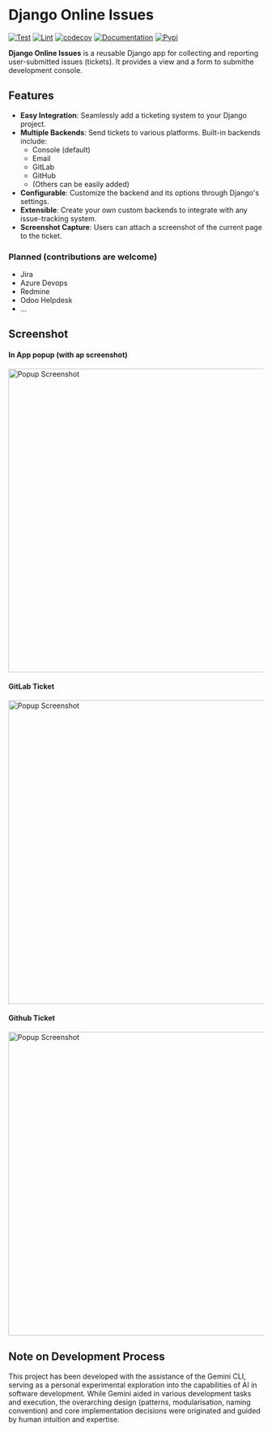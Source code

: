 # Django Online Issues


[![Test](https://github.com/saxix/django-online-issues/actions/workflows/test.yml/badge.svg)](https://github.com/saxix/django-online-issues/actions/workflows/test.yml)
[![Lint](https://github.com/saxix/django-online-issues/actions/workflows/lint.yml/badge.svg)](https://github.com/saxix/django-online-issues/actions/workflows/lint.yml)
[![codecov](https://codecov.io/github/saxix/django-online-issues/graph/badge.svg?token=3ZmxTFfYra)](https://codecov.io/github/saxix/django-online-issues)
[![Documentation](https://github.com/saxix/django-online-issues/actions/workflows/docs.yml/badge.svg)](https://saxix.github.io/django-online-issues/)
[![Pypi](https://badge.fury.io/py/saxix-django-online-issues.svg)](https://badge.fury.io/py/saxix-django-online-issues)


**Django Online Issues** is a reusable Django app for collecting and reporting user-submitted issues (tickets).
It provides a view and a form to submithe development console.

## Features

-   **Easy Integration**: Seamlessly add a ticketing system to your Django project.
-   **Multiple Backends**: Send tickets to various platforms. Built-in backends include:
    -   Console (default)
    -   Email
    -   GitLab
    -   GitHub
    -   (Others can be easily added)
-   **Configurable**: Customize the backend and its options through Django's settings.
-   **Extensible**: Create your own custom backends to integrate with any issue-tracking system.
-   **Screenshot Capture**: Users can attach a screenshot of the current page to the ticket.


### Planned (contributions are welcome)

- Jira
- Azure Devops
- Redmine
- Odoo Helpdesk
- ...

## Screenshot

#### In App popup (with ap screenshot)
<img src="docs/src/images/popup.png" alt="Popup Screenshot" width="600"/>

#### GitLab Ticket
<img src="docs/src/images/gitlab.png" alt="Popup Screenshot" width="600"/>

#### Github Ticket
<img src="docs/src/images/github.png" alt="Popup Screenshot" width="600"/>


## Note on Development Process

This project has been developed with the assistance of the Gemini CLI, serving as a personal experimental exploration into the capabilities of AI in software development. While Gemini aided in various development tasks and execution, the overarching design (patterns, modularisation, naming convention) and core implementation decisions were originated and guided by human intuition and expertise.
